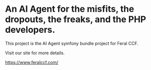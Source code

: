 # An AI Agent for the misfits, the dropouts, the freaks, and the PHP developers.


This project is the AI Agent symfony bundle project for Feral CCF.

Visit our site for more details.

https://www.feralccf.com/